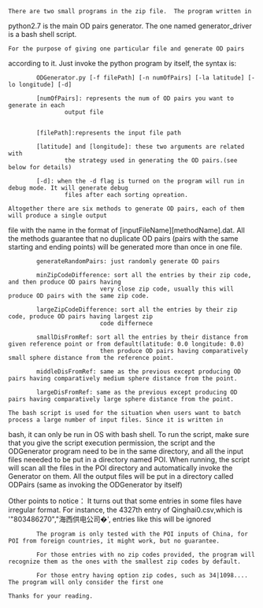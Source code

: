 	There are two small programs in the zip file.  The program written in 
 python2.7 is the main OD pairs generator. The one named generator_driver is a 
 bash shell script.
 
    For the purpose of giving one particular file and generate OD pairs 
 according to it. Just invoke the python program by itself, the syntax is:
 				
 			ODGenerator.py [-f filePath] [-n numOfPairs] [-la latitude] [-lo longitude] [-d]
 
 			[numOfPairs]: represents the num of OD pairs you want to generate in each 
 					output file
 
 
			[filePath]:represents the input file path
 
 			[latitude] and [longitude]: these two arguments are related with 
 					the strategy used in generating the OD pairs.(see below for details)
 
 			[-d]: when the -d flag is turned on the program will run in debug mode. It will generate debug 
  					files after each sorting opreation.
 
 	Altogether there are six methods to generate OD pairs, each of them will produce a single output 
file with the name in the format of [inputFileName][methodName].dat. All the methods guarantee that
no duplicate OD pairs (pairs with the same starting and ending points) will be generated more than 
once in one file.

			generateRandomPairs: just randomly generate OD pairs

			minZipCodeDifference: sort all the entries by their zip code, and then produce OD pairs having 
                              very close zip code, usually this will produce OD pairs with the same zip code.

			largeZipCodeDifference: sort all the entries by their zip code, produce OD pairs having largest zip
                              code differnece

			smallDisFromRef: sort all the entries by their distance from given reference point or from default(latitude: 0.0 longitude: 0.0)
                              then produce OD pairs having comparatively small sphere distance from the reference point.

			middleDisFromRef: same as the previous except producing OD pairs having comparatively medium sphere distance from the point.

			largeDisFromRef: same as the previous except producing OD pairs having comparatively large sphere distance from the point.

	The bash script is used for the situation when users want to batch process a large number of input files. Since it is written in 
bash, it can only be run in OS with bash shell. To run the script, make sure that you give the script execution permission,
the script and the ODGenerator program need to be in the same directory, and all the input files neeeded to be put in a directory named POI. When running, 
the script will scan all the files in the POI directory and automatically invoke the Generator on them. All the output files will be put in 
a directory called ODPairs (same as invoking the ODGenerator by itself)
 
Other points to notice：
			It turns out that some entries in some files have irregular format. For instance, the 4327th entry of Qinghai0.csv,which is 
 			'"803486270","海西供电公司�', entries like this will be ignored

 			The program is only tested with the POI inputs of China, for POI from foreign countries, it might work, but no guarantee.

			For those entries with no zip codes provided, the program will recognize them as the ones with the smallest zip codes by default.

			For those entry having option zip codes, such as 34|1098.... The program will only consider the first one

	Thanks for your reading.
 